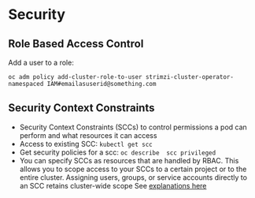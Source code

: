 # Security

## Role Based Access Control

Add a user to a role:

```
oc adm policy add-cluster-role-to-user strimzi-cluster-operator-namespaced IAM#emailasuserid@something.com
```

## Security Context Constraints

* Security Context Constraints (SCCs) to control permissions a pod can perform and what resources it can access
* Access to existing SCC: `kubectl get scc`
* Get security policies for a scc: `oc describe  scc privileged`
* You can specify SCCs as resources that are handled by RBAC. This allows you to scope access to your SCCs to a certain project or to the entire cluster. Assigning users, groups, or service accounts directly to an SCC retains cluster-wide scope
See [explanations here](https://docs.openshift.com/container-platform/4.4/authentication/managing-security-context-constraints.html)

